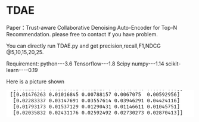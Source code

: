 # TDAE
Paper：Trust-aware Collaborative Denoising Auto-Encoder for Top-N Recommendation.
please free to contact if you have problem.

You can directly run TDAE.py and get precision,recall,F1,NDCG @5,10,15,20,25.

Requirement:
python---3.6
Tensorflow---1.8
Scipy
numpy---1.14
scikit-learn----0.19 

Here is a picture shown

![image](https://raw.githubusercontent.com/xy1234552/TDAE/master/result.png)
